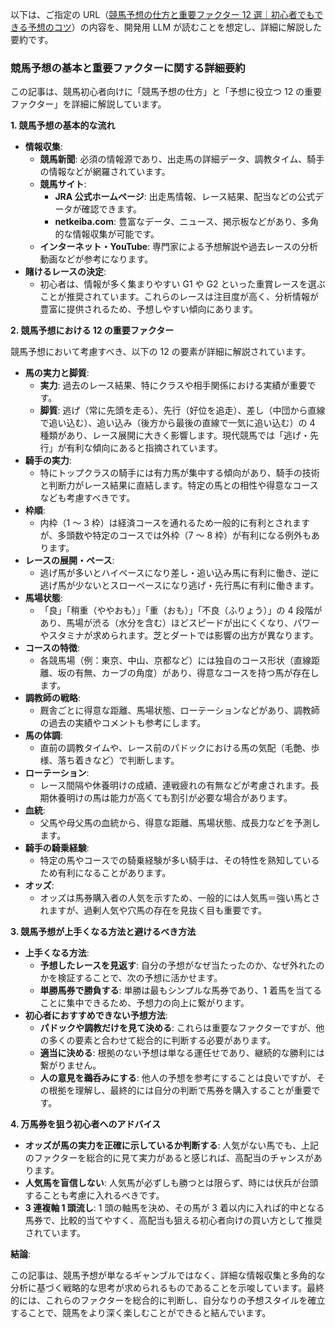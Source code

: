 以下は、ご指定の URL（[競馬予想の仕方と重要ファクター 12 選｜初心者でもできる予想のコツ](https://pluskeiba.com/beginners-guide/how-to-predict/)）の内容を、開発用 LLM が読むことを想定し、詳細に解説した要約です。

### 競馬予想の基本と重要ファクターに関する詳細要約

この記事は、競馬初心者向けに「競馬予想の仕方」と「予想に役立つ 12 の重要ファクター」を詳細に解説しています。

**1. 競馬予想の基本的な流れ**

- **情報収集**:
  - **競馬新聞**: 必須の情報源であり、出走馬の詳細データ、調教タイム、騎手の情報などが網羅されています。
  - **競馬サイト**:
    - **JRA 公式ホームページ**: 出走馬情報、レース結果、配当などの公式データが確認できます。
    - **netkeiba.com**: 豊富なデータ、ニュース、掲示板などがあり、多角的な情報収集が可能です。
  - **インターネット・YouTube**: 専門家による予想解説や過去レースの分析動画などが参考になります。
- **賭けるレースの決定**:
  - 初心者は、情報が多く集まりやすい G1 や G2 といった重賞レースを選ぶことが推奨されています。これらのレースは注目度が高く、分析情報が豊富に提供されるため、予想しやすい傾向にあります。

**2. 競馬予想における 12 の重要ファクター**

競馬予想において考慮すべき、以下の 12 の要素が詳細に解説されています。

- **馬の実力と脚質**:
  - **実力**: 過去のレース結果、特にクラスや相手関係における実績が重要です。
  - **脚質**: 逃げ（常に先頭を走る）、先行（好位を追走）、差し（中団から直線で追い込む）、追い込み（後方から最後の直線で一気に追い込む）の 4 種類があり、レース展開に大きく影響します。現代競馬では「逃げ・先行」が有利な傾向にあると指摘されています。
- **騎手の実力**:
  - 特にトップクラスの騎手には有力馬が集中する傾向があり、騎手の技術と判断力がレース結果に直結します。特定の馬との相性や得意なコースなども考慮すべきです。
- **枠順**:
  - 内枠（1 ～ 3 枠）は経済コースを通れるため一般的に有利とされますが、多頭数や特定のコースでは外枠（7 ～ 8 枠）が有利になる例外もあります。
- **レースの展開・ペース**:
  - 逃げ馬が多いとハイペースになり差し・追い込み馬に有利に働き、逆に逃げ馬が少ないとスローペースになり逃げ・先行馬に有利に働きます。
- **馬場状態**:
  - 「良」「稍重（ややおも）」「重（おも）」「不良（ふりょう）」の 4 段階があり、馬場が渋る（水分を含む）ほどスピードが出にくくなり、パワーやスタミナが求められます。芝とダートでは影響の出方が異なります。
- **コースの特徴**:
  - 各競馬場（例：東京、中山、京都など）には独自のコース形状（直線距離、坂の有無、カーブの角度）があり、得意なコースを持つ馬が存在します。
- **調教師の戦略**:
  - 厩舎ごとに得意な距離、馬場状態、ローテーションなどがあり、調教師の過去の実績やコメントも参考にします。
- **馬の体調**:
  - 直前の調教タイムや、レース前のパドックにおける馬の気配（毛艶、歩様、落ち着きなど）で判断します。
- **ローテーション**:
  - レース間隔や休養明けの成績、連戦疲れの有無などが考慮されます。長期休養明けの馬は能力が高くても割引が必要な場合があります。
- **血統**:
  - 父馬や母父馬の血統から、得意な距離、馬場状態、成長力などを予測します。
- **騎手の騎乗経験**:
  - 特定の馬やコースでの騎乗経験が多い騎手は、その特性を熟知しているため有利になることがあります。
- **オッズ**:
  - オッズは馬券購入者の人気を示すため、一般的には人気馬＝強い馬とされますが、過剰人気や穴馬の存在を見抜く目も重要です。

**3. 競馬予想が上手くなる方法と避けるべき方法**

- **上手くなる方法**:
  - **予想したレースを見返す**: 自分の予想がなぜ当たったのか、なぜ外れたのかを検証することで、次の予想に活かせます。
  - **単勝馬券で勝負する**: 単勝は最もシンプルな馬券であり、1 着馬を当てることに集中できるため、予想力の向上に繋がります。
- **初心者におすすめできない予想方法**:
  - **パドックや調教だけを見て決める**: これらは重要なファクターですが、他の多くの要素と合わせて総合的に判断する必要があります。
  - **適当に決める**: 根拠のない予想は単なる運任せであり、継続的な勝利には繋がりません。
  - **人の意見を鵜呑みにする**: 他人の予想を参考にすることは良いですが、その根拠を理解し、最終的には自分の判断で馬券を購入することが重要です。

**4. 万馬券を狙う初心者へのアドバイス**

- **オッズが馬の実力を正確に示しているか判断する**: 人気がない馬でも、上記のファクターを総合的に見て実力があると感じれば、高配当のチャンスがあります。
- **人気馬を盲信しない**: 人気馬が必ずしも勝つとは限らず、時には伏兵が台頭することも考慮に入れるべきです。
- **3 連複軸 1 頭流し**: 1 頭の軸馬を決め、その馬が 3 着以内に入れば的中となる馬券で、比較的当てやすく、高配当も狙える初心者向けの買い方として推奨されています。

**結論**:

この記事は、競馬予想が単なるギャンブルではなく、詳細な情報収集と多角的な分析に基づく戦略的な思考が求められるものであることを示唆しています。最終的には、これらのファクターを総合的に判断し、自分なりの予想スタイルを確立することで、競馬をより深く楽しむことができると結んでいます。
